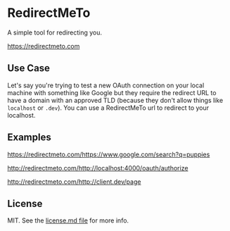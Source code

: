 # RedirectMeTo

A simple tool for redirecting you.

https://redirectmeto.com

## Use Case

Let's say you're trying to test a new OAuth connection on your local machine with something like Google but they require the redirect URL to have a domain with an approved TLD (because they don't allow things like `localhost` or `.dev`). You can use a RedirectMeTo url to redirect to your localhost.

## Examples

https://redirectmeto.com/https://www.google.com/search?q=puppies

http://redirectmeto.com/http://localhost:4000/oauth/authorize

http://redirectmeto.com/http://client.dev/page

## License
MIT. See the [license.md file](license.md) for more info.
